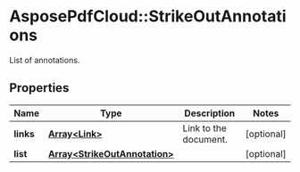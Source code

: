# AsposePdfCloud::StrikeOutAnnotations
List of annotations.

## Properties
Name | Type | Description | Notes
------------ | ------------- | ------------- | -------------
**links** | [**Array&lt;Link&gt;**](Link.md) | Link to the document. | [optional] 
**list** | [**Array&lt;StrikeOutAnnotation&gt;**](StrikeOutAnnotation.md) |  | [optional] 


